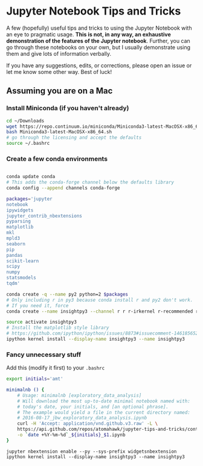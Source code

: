 # Jupyter Notebook Tips and Tricks

A few (hopefully) useful tips and tricks to using the Jupyter Notebook with an eye to pragmatic usage. **This is not, in any way, an exhaustive demonstration of the features of the Jupyter notebook**. Further, you can go through these notebooks on your own, but I usually demonstrate using them and give lots of information verbally.

If you have any suggestions, edits, or corrections, please open an issue or let me know some other way. Best of luck!

## Assuming you are on a Mac

### Install Miniconda (if you haven't already)

```bash
cd ~/Downloads
wget https://repo.continuum.io/miniconda/Miniconda3-latest-MacOSX-x86_64.sh
bash Miniconda3-latest-MacOSX-x86_64.sh
# go through the licensing and accept the defaults
source ~/.bashrc
```

### Create a few conda environments

```bash

conda update conda
# This adds the conda-forge channel below the defaults library
conda config --append channels conda-forge

packages='jupyter
notebook
ipywidgets
jupyter_contrib_nbextensions
pyparsing
matplotlib
mkl
mpld3
seaborn
pip
pandas
scikit-learn
scipy
numpy
statsmodels
tqdm'

conda create -q --name py2 python=2 $packages
# Only including r in py3 because conda install r and py2 don't work.
# If you need it, force
conda create --name insightpy3 --channel r r r-irkernel r-recommended r-essentials rpy2 python=3 $packages -y

source activate insightpy3
# Install the matplotlib style library
# https://github.com/ipython/ipython/issues/8873#issuecomment-146185652
ipython kernel install --display-name insightpy3 --name insightpy3
```

### Fancy unnecessary stuff

Add this (modify it first) to your `.bashrc`

```bash
export initials='amt'

minimalnb () {
    # Usage: minimalnb [exploratory_data_analysis]
    # Will download the most up-to-date minimal notebook named with:
    # today's date, your initials, and [an optional phrase].
    # The example would yield a file in the current directory named: 
    # 2016-08-17_jbw_exploratory_data_analysis.ipynb
    curl -H 'Accept: application/vnd.github.v3.raw' -L \
    https://api.github.com/repos/atomahawk/jupyter-tips-and-tricks/contents/templates/minimal.ipynb \
    -o `date +%Y-%m-%d`_${initials}_$1.ipynb
} 
```

```
jupyter nbextension enable --py --sys-prefix widgetsnbextension
ipython kernel install --display-name insightpy3 --name insightpy3
```
